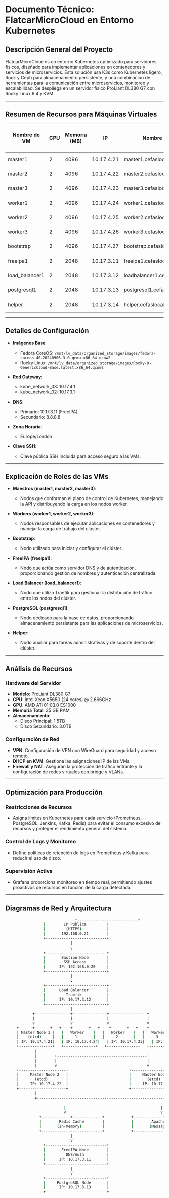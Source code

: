# Documento Técnico: FlatcarMicroCloud en Entorno Kubernetes

## Descripción General del Proyecto

FlatcarMicroCloud es un entorno Kubernetes optimizado para servidores físicos, diseñado para implementar aplicaciones en contenedores y servicios de microservicios. Esta solución usa K3s como Kubernetes ligero, Rook y Ceph para almacenamiento persistente, y una combinación de herramientas para la comunicación entre microservicios, monitoreo y escalabilidad. Se despliega en un servidor físico ProLiant DL380 G7 con Rocky Linux 9.4 y KVM.

---

## Resumen de Recursos para Máquinas Virtuales

| Nombre de VM       | CPU | Memoria (MB) | IP            | Nombre de Dominio                  | Tamaño de Disco (MB) | Hostname   |
|--------------------|-----|--------------|---------------|------------------------------------|-----------------------|------------|
| master1            | 2   | 4096         | 10.17.4.21    | master1.cefaslocalserver.com       | 51200 (50 GB)        | master1    |
| master2            | 2   | 4096         | 10.17.4.22    | master2.cefaslocalserver.com       | 51200 (50 GB)        | master2    |
| master3            | 2   | 4096         | 10.17.4.23    | master3.cefaslocalserver.com       | 51200 (50 GB)        | master3    |
| worker1            | 2   | 4096         | 10.17.4.24    | worker1.cefaslocalserver.com       | 51200 (50 GB)        | worker1    |
| worker2            | 2   | 4096         | 10.17.4.25    | worker2.cefaslocalserver.com       | 51200 (50 GB)        | worker2    |
| worker3            | 2   | 4096         | 10.17.4.26    | worker3.cefaslocalserver.com       | 51200 (50 GB)        | worker3    |
| bootstrap          | 2   | 4096         | 10.17.4.27    | bootstrap.cefaslocalserver.com     | 51200 (50 GB)        | bootstrap  |
| freeipa1           | 2   | 2048         | 10.17.3.11    | freeipa1.cefaslocalserver.com      | 32212 (32 GB)        | freeipa1   |
| load_balancer1     | 2   | 2048         | 10.17.3.12    | loadbalancer1.cefaslocalserver.com | 32212 (32 GB)        | loadbalancer1 |
| postgresql1        | 2   | 2048         | 10.17.3.13    | postgresql1.cefaslocalserver.com   | 32212 (32 GB)        | postgresql1 |
| helper             | 2   | 2048         | 10.17.3.14    | helper.cefaslocalserver.com        | 32212 (32 GB)        | helper_node |

---

## Detalles de Configuración

- **Imágenes Base**:
  - Fedora CoreOS: `/mnt/lv_data/organized_storage/images/fedora-coreos-40.20240906.3.0-qemu.x86_64.qcow2`
  - Rocky Linux: `/mnt/lv_data/organized_storage/images/Rocky-9-GenericCloud-Base.latest.x86_64.qcow2`

- **Red Gateway**:
  - kube_network_03: 10.17.4.1
  - kube_network_02: 10.17.3.1

- **DNS**:
  - Primario: 10.17.3.11 (FreeIPA)
  - Secundario: 8.8.8.8

- **Zona Horaria**:
  - Europe/London

- **Clave SSH**:
  - Clave pública SSH incluida para acceso seguro a las VMs.

---

## Explicación de Roles de las VMs

- **Maestros (master1, master2, master3)**:
  - Nodos que conforman el plano de control de Kubernetes, manejando la API y distribuyendo la carga en los nodos worker.

- **Workers (worker1, worker2, worker3)**:
  - Nodos responsables de ejecutar aplicaciones en contenedores y manejar la carga de trabajo del clúster.

- **Bootstrap**:
  - Nodo utilizado para iniciar y configurar el clúster.

- **FreeIPA (freeipa1)**:
  - Nodo que actúa como servidor DNS y de autenticación, proporcionando gestión de nombres y autenticación centralizada.

- **Load Balancer (load_balancer1)**:
  - Nodo que utiliza Traefik para gestionar la distribución de tráfico entre los nodos del clúster.

- **PostgreSQL (postgresql1)**:
  - Nodo dedicado para la base de datos, proporcionando almacenamiento persistente para las aplicaciones de microservicios.

- **Helper**:
  - Nodo auxiliar para tareas administrativas y de soporte dentro del clúster.

---

## Análisis de Recursos

### Hardware del Servidor
- **Modelo**: ProLiant DL380 G7
- **CPU**: Intel Xeon X5650 (24 cores) @ 2.666GHz
- **GPU**: AMD ATI 01:03.0 ES1000
- **Memoria Total**: 35 GB RAM
- **Almacenamiento**:
  - Disco Principal: 1.5TB
  - Disco Secundario: 3.0TB

### Configuración de Red
- **VPN**: Configuración de VPN con WireGuard para seguridad y acceso remoto.
- **DHCP en KVM**: Gestiona las asignaciones IP de las VMs.
- **Firewall y NAT**: Aseguran la protección de tráfico entrante y la configuración de redes virtuales con bridge y VLANs.

---

## Optimización para Producción

### Restricciones de Recursos
- Asigna límites en Kubernetes para cada servicio (Prometheus, PostgreSQL, Jenkins, Kafka, Redis) para evitar el consumo excesivo de recursos y proteger el rendimiento general del sistema.

### Control de Logs y Monitoreo
- Define políticas de retención de logs en Prometheus y Kafka para reducir el uso de disco.

### Supervisión Activa
- Grafana proporciona monitoreo en tiempo real, permitiendo ajustes proactivos de recursos en función de la carga detectada.

---

## Diagramas de Red y Arquitectura

```bash
                               +---------------------------+                        
                 |        IP Pública         |                       
                 |         (HTTPS)           |
                 |       192.168.0.21        |                       
                 +---------------------------+                       
                             |                                     
                             v                                     
                 +---------------------------+                       
                 |       Bastion Node        |                       
                 |        SSH Access         |                       
                 |      IP: 192.168.0.20     |                       
                 +---------------------------+                       
                             |                                     
                             v                                     
                 +---------------------------+                       
                 |      Load Balancer        |                       
                 |         Traefik           |                       
                 |      IP: 10.17.3.12       |                       
                 +---------------------------+                       
                             |                                     
            +----------------+---------------+-----------------+                  
            |                |               |                 |
            v                v               v                 v  
     +------+-------+   +----+-------+   +----+-------+   +----+-------+       
     | Master Node 1 |   |   Worker    |   |   Worker    |   |   Worker    |      
     |    (etcd)     |   |     1       |   |     2       |   |     3       |
     | IP: 10.17.4.21|   | IP: 10.17.4.24|   | IP: 10.17.4.25|   | IP: 10.17.4.26|    
     +---------------+   +--------------+   +--------------+   +--------------+          
             |                                                   
             |        +----------------------------------------+
             |        |                                        |
             |        v                                        v
     +---------------------+                           +---------------------+
     |     Master Node 2   |                           |     Master Node 3   |
     |       (etcd)        |                           |       (etcd)        |
     |     IP: 10.17.4.22  |                           |     IP: 10.17.4.23  |
     +---------------------+                           +---------------------+
             |                                                                  
             +----------------------------------------------------------------+
                                                                              
                          |                                          |
                          v                                          v       
               +-------------+-------------+            +-------------+-------------+
               |        Redis Cache        |            |        Apache Kafka       |
               |       (In-memory)         |            |       (Message Queue)     |
               +---------------------------+            +---------------------------+
                             |                                      
                             v                                      
                 +---------------------------+                       
                 |       FreeIPA Node        |                       
                 |         DNS/Auth          |                       
                 |      IP: 10.17.3.11       |                       
                 +---------------------------+                       
                             |                                     
                             v                                     
                 +---------------------------+                         
                 |     PostgreSQL Node       |                         
                 |      IP: 10.17.3.13       |                         
                 +---------------------------+                          

```
